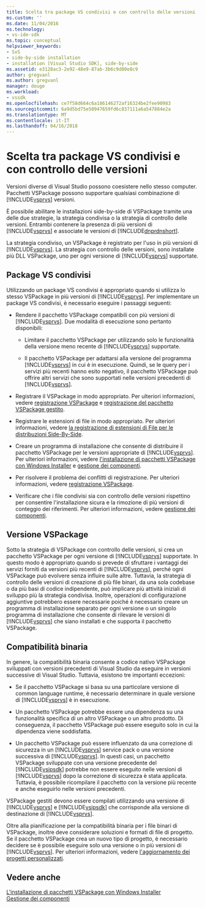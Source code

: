 ```yaml
---
title: Scelta tra package VS condivisi e con controllo delle versioni | Documenti Microsoft
ms.custom: ''
ms.date: 11/04/2016
ms.technology:
- vs-ide-sdk
ms.topic: conceptual
helpviewer_keywords:
- SxS
- side-by-side installation
- installation [Visual Studio SDK], side-by-side
ms.assetid: e3128ac3-2e92-48e9-87ab-3b6c9d80e8c9
author: gregvanl
ms.author: gregvanl
manager: douge
ms.workload:
- vssdk
ms.openlocfilehash: ce7f58d664c6a186146272af16324be2fee90983
ms.sourcegitcommit: 6a9d5bd75e50947659fd6c837111a6a547884e2a
ms.translationtype: MT
ms.contentlocale: it-IT
ms.lasthandoff: 04/16/2018
---
```

# <a name="choosing-between-shared-and-versioned-vspackages"></a>Scelta tra package VS condivisi e con controllo delle versioni
Versioni diverse di Visual Studio possono coesistere nello stesso computer. Pacchetti VSPackage possono supportare qualsiasi combinazione di [!INCLUDE[vsprvs](../code-quality/includes/vsprvs_md.md)] versioni.  
  
 È possibile abilitare le installazioni side-by-side di VSPackage tramite una delle due strategie, la strategia condivisa o la strategia di controllo delle versioni. Entrambi contenere la presenza di più versioni di [!INCLUDE[vsprvs](../code-quality/includes/vsprvs_md.md)] e associate le versioni di [!INCLUDE[dnprdnshort](../code-quality/includes/dnprdnshort_md.md)].  
  
 La strategia condiviso, un VSPackage è registrato per l'uso in più versioni di [!INCLUDE[vsprvs](../code-quality/includes/vsprvs_md.md)]. La strategia con controllo delle versioni, sono installate più DLL VSPackage, uno per ogni versione di [!INCLUDE[vsprvs](../code-quality/includes/vsprvs_md.md)] supportate.  
  
## <a name="shared-vspackages"></a>Package VS condivisi  
 Utilizzando un package VS condivisi è appropriato quando si utilizza lo stesso VSPackage in più versioni di [!INCLUDE[vsprvs](../code-quality/includes/vsprvs_md.md)]. Per implementare un package VS condivisi, è necessario eseguire i passaggi seguenti:  
  
-   Rendere il pacchetto VSPackage compatibili con più versioni di [!INCLUDE[vsprvs](../code-quality/includes/vsprvs_md.md)]. Due modalità di esecuzione sono pertanto disponibili:  
  
    -   Limitare il pacchetto VSPackage per utilizzando solo le funzionalità della versione meno recente di [!INCLUDE[vsprvs](../code-quality/includes/vsprvs_md.md)] supportate.  
  
    -   Il pacchetto VSPackage per adattarsi alla versione del programma [!INCLUDE[vsprvs](../code-quality/includes/vsprvs_md.md)] in cui è in esecuzione. Quindi, se le query per i servizi più recenti hanno esito negativo, il pacchetto VSPackage può offrire altri servizi che sono supportati nelle versioni precedenti di [!INCLUDE[vsprvs](../code-quality/includes/vsprvs_md.md)].  
  
-   Registrare il VSPackage in modo appropriato. Per ulteriori informazioni, vedere [registrazione VSPackage](../extensibility/internals/vspackage-registration.md) e [registrazione del pacchetto VSPackage gestito](http://msdn.microsoft.com/en-us/f69e0ea3-6a92-4639-8ca9-4c9c210e58a1).  
  
-   Registrare le estensioni di file in modo appropriato. Per ulteriori informazioni, vedere [la registrazione di estensioni di File per le distribuzioni Side-By-Side](../extensibility/registering-file-name-extensions-for-side-by-side-deployments.md).  
  
-   Creare un programma di installazione che consente di distribuire il pacchetto VSPackage per le versioni appropriate di [!INCLUDE[vsprvs](../code-quality/includes/vsprvs_md.md)]. Per ulteriori informazioni, vedere [l'installazione di pacchetti VSPackage con Windows Installer](../extensibility/internals/installing-vspackages-with-windows-installer.md) e [gestione dei componenti](../extensibility/internals/component-management.md).  
  
-   Per risolvere il problema dei conflitti di registrazione. Per ulteriori informazioni, vedere [registrazione VSPackage](../extensibility/internals/vspackage-registration.md).  
  
-   Verificare che i file condivisi sia con controllo delle versioni rispettino per consentire l'installazione sicura e la rimozione di più versioni di conteggio dei riferimenti. Per ulteriori informazioni, vedere [gestione dei componenti](../extensibility/internals/component-management.md).  
  
## <a name="versioned-vspackages"></a>Versione VSPackage  
 Sotto la strategia di VSPackage con controllo delle versioni, si crea un pacchetto VSPackage per ogni versione di [!INCLUDE[vsprvs](../code-quality/includes/vsprvs_md.md)] supportate. In questo modo è appropriato quando si prevede di sfruttare i vantaggi dei servizi forniti da versioni più recenti di [!INCLUDE[vsprvs](../code-quality/includes/vsprvs_md.md)], perché ogni VSPackage può evolvere senza influire sulle altre. Tuttavia, la strategia di controllo delle versioni di creazione di più file binari, da una sola codebase o da più basi di codice indipendente, può implicare più attività iniziali di sviluppo più la strategia condivisa. Inoltre, operazioni di configurazione aggiuntive potrebbero essere necessarie poiché è necessario creare un programma di installazione separato per ogni versione o un singolo programma di installazione che consente di rilevare le versioni di [!INCLUDE[vsprvs](../code-quality/includes/vsprvs_md.md)] che siano installati e che supporta il pacchetto VSPackage.  
  
## <a name="binary-compatibility"></a>Compatibilità binaria  
 In genere, la compatibilità binaria consente a codice nativo VSPackage sviluppati con versioni precedenti di Visual Studio da eseguire in versioni successive di Visual Studio. Tuttavia, esistono tre importanti eccezioni:  
  
-   Se il pacchetto VSPackage si basa su una particolare versione di common language runtime, è necessario determinare in quale versione di [!INCLUDE[vsprvs](../code-quality/includes/vsprvs_md.md)] è in esecuzione.  
  
-   Un pacchetto VSPackage potrebbe essere una dipendenza su una funzionalità specifica di un altro VSPackage o un altro prodotto. Di conseguenza, il pacchetto VSPackage può essere eseguito solo in cui la dipendenza viene soddisfatta.  
  
-   Un pacchetto VSPackage può essere influenzato da una correzione di sicurezza in un [!INCLUDE[vsprvs](../code-quality/includes/vsprvs_md.md)] service pack o una versione successiva di [!INCLUDE[vsprvs](../code-quality/includes/vsprvs_md.md)]. In questi casi, un pacchetto VSPackage sviluppate con una versione precedente del [!INCLUDE[vsipsdk](../extensibility/includes/vsipsdk_md.md)] potrebbe non essere eseguito nelle versioni di [!INCLUDE[vsprvs](../code-quality/includes/vsprvs_md.md)] dopo la correzione di sicurezza è stata applicata. Tuttavia, è possibile ricompilare il pacchetto con la versione più recente e anche eseguirlo nelle versioni precedenti.  
  
 VSPackage gestiti devono essere compilati utilizzando una versione di [!INCLUDE[vsprvs](../code-quality/includes/vsprvs_md.md)] e [!INCLUDE[vsipsdk](../extensibility/includes/vsipsdk_md.md)] che corrisponde alla versione di destinazione di [!INCLUDE[vsprvs](../code-quality/includes/vsprvs_md.md)].  
  
 Oltre alla pianificazione per la compatibilità binaria per i file binari di VSPackage, inoltre deve considerare soluzioni e formati di file di progetto. Se il pacchetto VSPackage crea un nuovo tipo di progetto, è necessario decidere se è possibile eseguire solo una versione o in più versioni di [!INCLUDE[vsprvs](../code-quality/includes/vsprvs_md.md)]. Per ulteriori informazioni, vedere [l'aggiornamento dei progetti personalizzati](../extensibility/internals/upgrading-projects.md#upgrading-custom-projects).  
  
## <a name="see-also"></a>Vedere anche  
 [L'installazione di pacchetti VSPackage con Windows Installer](../extensibility/internals/installing-vspackages-with-windows-installer.md)   
 [Gestione dei componenti](../extensibility/internals/component-management.md)